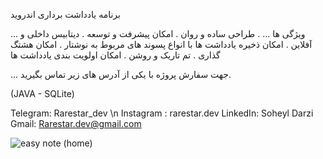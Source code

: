 
برنامه یادداشت برداری اندروید

... ویژگی ها ...
. طراحی ساده و روان 
. امکان پیشرفت و توسعه
. دیتابیس داخلی و آفلاین
. امکان ذخیره یادداشت ها با انواع پسوند های مربوط به نوشتار 
. امکان هشتگ گذاری 
. تم تاریک و روشن
. امکان اولویت بندی یادداشت ها 
 
... جهت سفارش پروژه با یکی از آدرس های زیر تماس بگیرید.

(JAVA - SQLite)


Telegram: Rarestar_dev \n
Instagram : rarestar.dev
LinkedIn: Soheyl Darzi
Gmail: Rarestar.dev@gmail.com


![easy note (home)](https://github.com/Rarestardev/simplenote/assets/151728783/0ee59f35-1928-4901-b5c1-5022fd898d2d)
